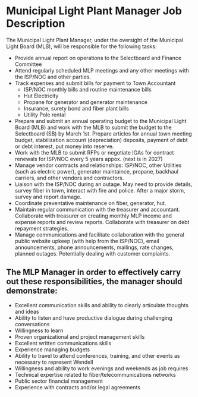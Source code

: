 # Municipal Light Plant Manager Job Description

The Municipal Light Plant Manager, under the oversight of the Municipal Light
Board (MLB), will be responsible for the following tasks:

- Provide annual report on operations to the Selectboard and Finance Committee
- Attend regularly scheduled MLP meetings and any other meetings with the 
ISP/NOC and other parties.
- Track expenses and submit bills for payment to Town Accountant   
    - ISP/NOC monthly bills and routine maintenance bills  
    - Hut Electricity  
    - Propane for generator and generator maintenance  
    - Insurance, surety bond and fiber plant bills  
    - Utility Pole rental
- Prepare and submit an annual operating budget to the Municipal Light Board 
(MLB) and work with the MLB to submit the budget to the Selectboard (SB) by 
March 1st. Prepare articles for annual town meeting budget, stabilization 
account (depreciation) deposits, payment of debt or debt interest, put money 
into reserve. 
- Work with the MLB to submit RFPs or negotiate IGAs for contract renewals for 
ISP/NOC every 5 years appox. (next is in 2027) 
- Manage vendor contracts and relationships: ISP/NOC, other Utilities (such as 
electric power), generator maintaince, propane, backhaul carriers, and other 
vendors and contractors.   
- Liaison with the ISP/NOC during an outage. May need to provide details,
survey fiber in town, interact with fire and police. After a major storm,
survey and report damage. 
- Coordinate preventative maintenance on fiber, generator, hut.  
- Maintain regular communication with the treasurer and accountant. Collaborate
with treasurer on creating monthly MLP income and expense reports and review
reports. Collaborate with treasurer on debt repayment strategies.
- Manage communications and facilitate collaboration with the general public
website upkeep (with help from the ISP/NOC), email announcements, phone
announcements, mailings, rate changes, planned outages. Potentially dealing
with customer complaints.


## The MLP Manager in order to effectively carry out these responsibilities, the manager should demonstrate:

- Excellent communication skills and ability to clearly articulate thoughts
and ideas 
- Ability to listen and have productive dialogue during challenging
conversations 
- Willingness to learn  
- Proven organizational and project management skills   
- Excellent written communications skills   
- Experience managing budgets   
- Ability to travel to attend conferences, training, and other events as
necessary to represent Wendell 
- Willingness and ability to work evenings and weekends as job requires  
- Technical expertise related to fiber/telecommunications networks  
- Public sector financial management  
- Experience with contracts and/or legal agreements

